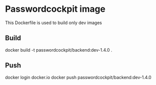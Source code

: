 # Passwordcockpit image
This Dockerfile is used to build only dev images

## Build
docker build -t passwordcockpit/backend:dev-1.4.0 .

## Push
docker login docker.io
docker push passwordcockpit/backend:dev-1.4.0